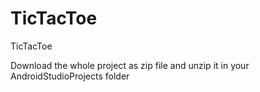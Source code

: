 # TicTacToe
TicTacToe

Download the whole project as zip file and unzip it in your AndroidStudioProjects folder
